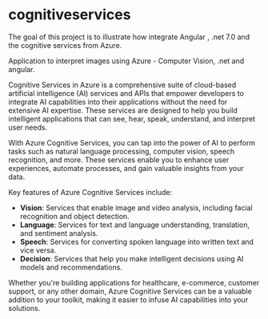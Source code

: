 # cognitiveservices
The goal of this project is to illustrate how integrate Angular , .net 7.0 and the cognitive services from Azure.

Application to interpret images using Azure - Computer Vision, .net and angular.

Cognitive Services in Azure is a comprehensive suite of cloud-based artificial intelligence (AI) services and APIs that empower developers to integrate AI capabilities into their applications without the need for extensive AI expertise. These services are designed to help you build intelligent applications that can see, hear, speak, understand, and interpret user needs.

With Azure Cognitive Services, you can tap into the power of AI to perform tasks such as natural language processing, computer vision, speech recognition, and more. These services enable you to enhance user experiences, automate processes, and gain valuable insights from your data.

Key features of Azure Cognitive Services include:

- **Vision**: Services that enable image and video analysis, including facial recognition and object detection.
- **Language**: Services for text and language understanding, translation, and sentiment analysis.
- **Speech**: Services for converting spoken language into written text and vice versa.
- **Decision**: Services that help you make intelligent decisions using AI models and recommendations.

Whether you're building applications for healthcare, e-commerce, customer support, or any other domain, Azure Cognitive Services can be a valuable addition to your toolkit, making it easier to infuse AI capabilities into your solutions.



